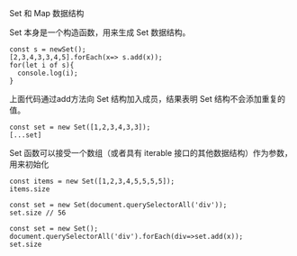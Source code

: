 Set 和 Map 数据结构

Set 本身是一个构造函数，用来生成 Set 数据结构。
```
const s = newSet();
[2,3,4,3,3,4,5].forEach(x=> s.add(x));
for(let i of s){
  console.log(i);
}

```
上面代码通过add方法向 Set 结构加入成员，结果表明 Set 结构不会添加重复的值。

```
const set = new Set([1,2,3,4,3,3]);
[...set]
```
Set 函数可以接受一个数组（或者具有 iterable 接口的其他数据结构）作为参数，用来初始化

```
const items = new Set([1,2,3,4,5,5,5,5]);
items.size
```
```
const set = new Set(document.querySelectorAll('div'));
set.size // 56
```
```
const set = new Set();
document.querySelectorAll('div').forEach(div=>set.add(x));
set.size
```
